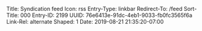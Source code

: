 Title: Syndication feed
Icon: rss
Entry-Type: linkbar
Redirect-To: /feed
Sort-Title: 000
Entry-ID: 2199
UUID: 76e6413e-91dc-4eb1-9033-fb0fc3565f6a
Link-Rel: alternate
Shaped: 1
Date: 2019-08-21 21:35:20-07:00

